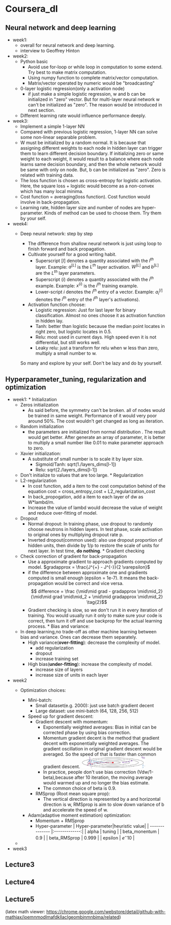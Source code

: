 # Coursera_dl 
## Neural network and deep learning
   * week1:
      * overall for neural network and deep learning.
      * interview to Geoffrey Hinton
   * week2:
      * Python basic
        * Avoid use for-loop or while loop in computation to some extend. Try best to make matrix computation.
        * Using numpy function to complete matrix/vector computation.
        * Matrix/vector operated by numeric would be "broadcasting"
      * 0-layer logistic regression(only a activation node) 
        * if just make a simple logistic regression, w and b can be initialized in "zero" vector. But for multi-layer neural network w can't be initialized as "zero". The reason would be introduced in next section.
       * Different learning rate would influence performance deeply.
   * week3: 
      * Implement a simple 1-layer NN
       * Compared with previous logistic regression, 1-layer NN can solve some non-linear separable problem.
       * W must be initialized by a random normal. It is because that assigning different weights to each node in hidden layer can trigger them to learn different decision boundary. If initializing zero or same weight to each weight, it would result to a balance where each node learns same decision boundary, and then the whole network would be same with only on node. 
            But, b can be initialized as "zero". Zero is related with training data.
        * The loss function is chosen as cross-entropy for logistic activation. Here, the square loss + logistic would become as a non-convex which has many local minima. 
        * Cost function = averaging(loss function). Cost function would involve in back-propagation. 
        * Learning rate, hidden layer size and number of nodes are hyper-parameter. Kinds of method can be used to choose them. Try them by your self.
   * week4:
      * Deep neural network: step by step
        * The difference from shallow neural network is just using loop to finish forward and back propagation.
        * Cultivate yourself for a good writing habit. 
            * Superscript $[l]$ denotes a quantity associated with the $l^{th}$ layer.
                Example: $a^{[L]}$ is the $L^{th}$ layer activation. $W^{[L]}$ and $b^{[L]}$ are the $L^{th}$ layer parameters.
            * Superscript $(i)$ denotes a quantity associated with the $i^{th}$ example.
                Example: $x^{(i)}$ is the $i^{th}$ training example.
            * Lower-script $i$ denotes the $i^{th}$ entry of a vector.
                Example: $a^{[l]}_i$ denotes the $i^{th}$ entry of the $l^{th}$ layer's activations).
        * Activation function choose:
            * Logistic regression: 
            	Just for last layer for binary classification. Almost no ones choose it as activation function in hidden lay.
            *  Tanh: 
            better than logistic because the median point locates in right zero, but logistic locates in 0.5. 
            * Relu: 
            most used in current days. High speed even it is not differential, but still works well. 
            * Leaky relu: 
            just a transform for relu when w less than zero, multiply a small number to w.              
 
 		So many and explore by your self. Don't be lazy and do by yourself.
## Hyperparameter_tuning, regularization and optimization
   * week1:
    * Initialization
      * Zeros initialization
        * As said before, the symmetry can't be broken. all of nodes would be trained in same weight. Performance of it would very poor around 50%. The cost wouldn't get changed as long as iteration.
      * Random initialization
        * the parameters are initialized from normal distribution . The result would get better. After generate an array of parameter, it is better to multiply a small number like 0.01 to make parameter approach to zero.
      * Xavier initialization:
        * A substitute of small number is to scale it by layer size. 
          * Sigmoid/Tanh: sqrt(1./layers_dims[l-1])
          * Relu: sqrt(2./layers_dims[l-1])
      * Don't initialize to values that are too large.
    * Regularization
      * L2-regularization
        * In cost function, add a item to the cost computation behind of the equation
            cost = cross_entropy_cost + L2_regularization_cost
        * In back_propogation, add a item to each layer of dw as W*lambd/m.
        * Increase the value of lambd would decrease the value of weight and reduce over-fitting of model.
      * Dropout
          * Normal dropout: In training phase, use dropout to randomly choose neutrons in hidden layers. In test phase, scale activation to original ones by multiplying dropout rate p.
          * Inverted dropout(common used): also use dropout proportion of hidden units, then divide by 1/p to restore the scale of units for next layer. In test time, **do nothing**.
    * Gradient checking
      * Check correction of gradient for back-propagation
        * Use a approximate gradient to approach gradients computed by model. 
          $gradapprox = \frac{J^{+} - J^{-}}{2  \varepsilon}$
        * if the difference between approximate one and gradients computed is small enough (epsilon = 1e-7). It means the back-propagation would be correct and vice versa.
          $$ difference = \frac {\mid\mid grad - gradapprox \mid\mid_2}{\mid\mid grad \mid\mid_2 + \mid\mid gradapprox \mid\mid_2} \tag{2}$$
        * Gradient checking is slow, so we don't run it in every iteration of training. You would usually run it only to make sure your code is correct, then turn it off and use backprop for the actual learning process.
    * Bias and variance:
      * In deep learning,no trade-off as other machine learning between bias and variance. Ones can decrease them separately. 
        * High variance(**over-fitting**): decrease the complexity of model.
          * add regularization
          * dropout
          * increase training set
        * High bias(**under-fitting**): increase the complexity of model.
          * increase size of layers 
          * increase size of units in each layer
   * week2
     - Optimization choices:
       + Mini-batch:
         * Small dataset(e.g. 2000): just use batch gradient decent
         * Large dataset: use mini-batch (64, 128, 256, 512)
       + Speed up for gradient descent:
         * Gradient descent with momentum:
           - Exponentially weighted averages: Bias in initial can be corrected  phase by using bias correction.
           - Momentum gradient decent is the method that gradient decent with exponentially weighted averages. The gradient oscillation in original gradient descent would be averaged. So the speed of that is faster than common gradient descent.
             <img src="./images/momentum.png" alt="Drawing" style="width: 200px;"/>
           - In practice, people don't use bias correction (Vdw/1-beta),because after 10 iteration, the moving average would warmed up and no longer the bias estimate.
           - The common choice of beta is 0.9.
         * RMSprop (Root mean square prop):
           - The vertical direction is represented by a and horizontal direction is w, RMSprop is aim to slow down variance of b and accelerate the speed of w.
       + Adam(adaptive moment estimation) optimization:
         * Momentum + RMSprop
         * Hyper-parameter
         | Hyper-parameter|heuristic value| 
         | -------------- |:-------------:| 
         | alpha          | tuning        |
         | beta_monentum  | 0.9           | 
         | beta_RMSprop   | 0.999         |
         | epsilon        | $e^-10$       |

     - 
   * week3
## Lecture3
## Lecture4
## Lecture5
(latex math viewer: https://chrome.google.com/webstore/detail/github-with-mathjax/ioemnmodlmafdkllaclgeombjnmnbima/related)
